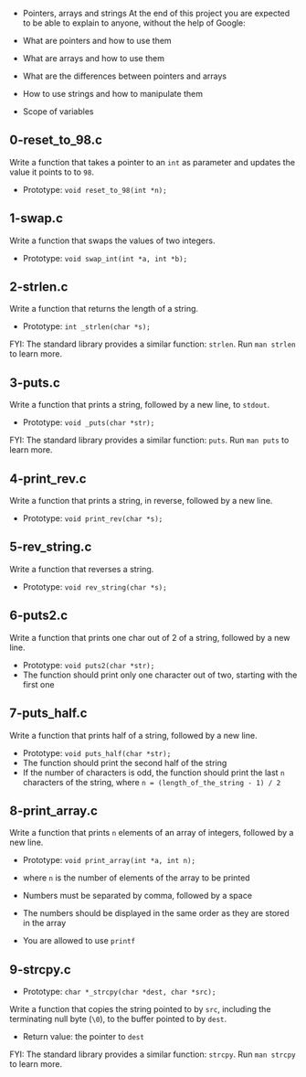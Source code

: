  - Pointers, arrays and strings
 At the end of this project you are expected to be able to explain to anyone, without the help of Google:

 -   What are pointers and how to use them
 -   What are arrays and how to use them
 -   What are the differences between pointers and arrays
 -   How to use strings and how to manipulate them
 -   Scope of variables
## 0-reset_to_98.c
 Write a function that takes a pointer to an  `int`  as parameter and updates the value it points to to  `98`.

 -   Prototype:  `void reset_to_98(int *n);`
## 1-swap.c
 Write a function that swaps the values of two integers.

 -   Prototype:  `void swap_int(int *a, int *b);`
## 2-strlen.c
 Write a function that returns the length of a string.

 -   Prototype:  `int _strlen(char *s);`

 FYI: The standard library provides a similar function:  `strlen`. Run  `man strlen`  to learn more.
## 3-puts.c
 Write a function that prints a string, followed by a new line, to  `stdout`.

 -   Prototype:  `void _puts(char *str);`

 FYI: The standard library provides a similar function:  `puts`. Run  `man puts`  to learn more.
## 4-print_rev.c
 Write a function that prints a string, in reverse, followed by a new line.

 -   Prototype:  `void print_rev(char *s);`
## 5-rev_string.c
 Write a function that reverses a string.

 -   Prototype:  `void rev_string(char *s);`
## 6-puts2.c
 Write a function that prints one char out of 2 of a string, followed by a new line.

 -   Prototype:  `void puts2(char *str);`
 -   The function should print only one character out of two, starting with the first one
## 7-puts_half.c
 Write a function that prints half of a string, followed by a new line.

 -   Prototype:  `void puts_half(char *str);`
 -   The function should print the second half of the string
 -   If the number of characters is odd, the function should print the last  `n`  characters of the string, where  `n = (length_of_the_string - 1) / 2`
## 8-print_array.c
 Write a function that prints  `n`  elements of an array of integers, followed by a new line.

 -   Prototype:  `void print_array(int *a, int n);`  
     
 -   where  `n`  is the number of elements of the array to be printed
 -   Numbers must be separated by comma, followed by a space
 -   The numbers should be displayed in the same order as they are stored in the array
 -   You are allowed to use  `printf`
## 9-strcpy.c
 -   Prototype:  `char *_strcpy(char *dest, char *src);`

 Write a function that copies the string pointed to by  `src`, including the terminating null byte (`\0`), to the buffer pointed to by  `dest`.

 -   Return value: the pointer to  `dest`

 FYI: The standard library provides a similar function:  `strcpy`. Run  `man strcpy`  to learn more.
